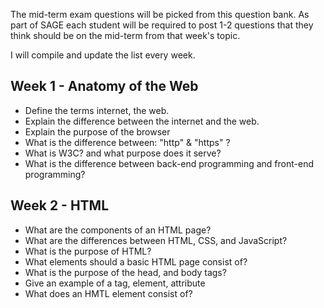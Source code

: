 The mid-term exam questions will be picked from this question bank. As part of SAGE each student will be required to post 1-2 questions that they think should be on the mid-term from that week's topic.

I will compile and update the list every week.


## Week 1 - Anatomy of the Web

- Define the terms internet, the web. 
- Explain the difference between the internet and the web.  
- Explain the purpose of the browser
- What is the difference between: "http" & "https" ?
- What is W3C? and what purpose does it serve?
- What is the difference between back-end programming and front-end programming?


## Week 2 - HTML

- What are the components of an HTML page?
- What are the differences between HTML, CSS, and JavaScript?
- What is the purpose of HTML?
- What elements should a basic HTML page consist of?
- What is the purpose of the head, and body tags?
- Give an example of a tag, element, attribute
- What does an HMTL element consist of?
